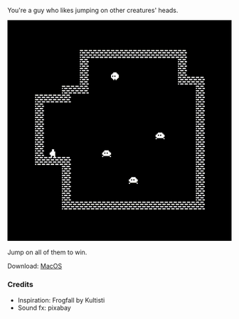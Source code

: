 You're a guy who likes jumping on other creatures' heads. 

![gif](https://github.com/enchantmenttable/godot-jumping-game/blob/main/intro/Kapture%202024-10-10%20at%2011.16.13.gif?raw=true)

Jump on all of them to win.

Download: [MacOS](https://github.com/enchantmenttable/godot-jumping-game/raw/refs/heads/main/game.dmg)

### Credits
- Inspiration: Frogfall by Kultisti
- Sound fx: pixabay
